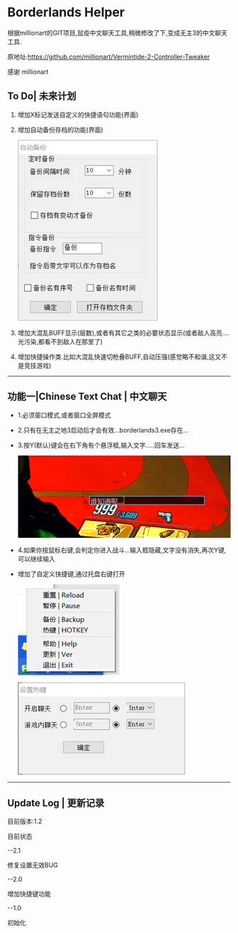 # Borderlands Helper
根据millionart的GIT项目,鼠疫中文聊天工具,稍微修改了下,变成无主3的中文聊天工具.



原地址:https://github.com/millionart/Vermintide-2-Controller-Tweaker

感谢 millionart 

## To  Do| 未来计划

1. 增加X标记发送自定义的快捷语句功能(界面)

2. 增加自动备份存档的功能(界面)

   ![](https://github.com/coralfox/Borderlands3-Helper/raw/master/Preview/BackUpUI.png)

3. 增加大混乱BUFF显示(层数),或者有其它之类的必要状态显示(或者敌人高亮....光污染,都看不到敌人在那里了)

4. 增加快捷操作类.比如大混乱快速切枪叠BUFF,自动压强(感觉略不和谐,这又不是竞技游戏)

----

## 功能一|Chinese Text Chat | 中文聊天

- 1.必须窗口模式,或者窗口全屏模式

- 2.只有在无主之地3启动后才会有效...borderlands3.exe存在...

- 3.按Y(默认)键会在右下角有个悬浮框,输入文字.....回车发送...

  ![](https://github.com/coralfox/Borderlands3-Helper/raw/master/Preview/chatbox.png)

  

- 4.如果你按鼠标右键,会判定你进入战斗...输入框隐藏,文字没有消失,再次Y键,可以继续输入

- 增加了自定义快捷键,通过托盘右键打开

  ![](https://github.com/coralfox/Borderlands3-Helper/raw/master/Preview/traymenuUI.png)
  
  ![](https://github.com/coralfox/Borderlands3-Helper/raw/master/Preview/HotkeyUI.png)



----

## Update Log | 更新记录

目前版本:1.2

目前状态

--2.1

修复设置无效BUG

--2.0

增加快捷键功能

--1.0

初始化